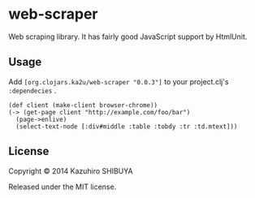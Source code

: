 # web-scraper

Web scraping library. It has fairly good JavaScript support by HtmlUnit.

## Usage

Add `[org.clojars.ka2u/web-scraper "0.0.3"]` to your project.clj's `:dependecies` .

```
(def client (make-client browser-chrome))
(-> (get-page client "http://example.com/foo/bar")
  (page->enlive)
  (select-text-node [:div#middle :table :tobdy :tr :td.mtext]))
```

## License

Copyright © 2014 Kazuhiro SHIBUYA

Released under the MIT license.
